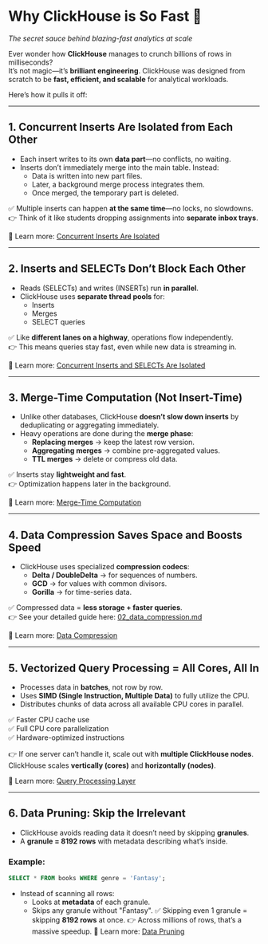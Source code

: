 # Why ClickHouse is So Fast 🚀  
*The secret sauce behind blazing-fast analytics at scale*

Ever wonder how **ClickHouse** manages to crunch billions of rows in milliseconds?  
It’s not magic—it’s **brilliant engineering**. ClickHouse was designed from scratch to be **fast, efficient, and scalable** for analytical workloads.  

Here’s how it pulls it off:  

---

## 1. Concurrent Inserts Are Isolated from Each Other  
- Each insert writes to its own **data part**—no conflicts, no waiting.  
- Inserts don’t immediately merge into the main table. Instead:  
  - Data is written into new part files.  
  - Later, a background merge process integrates them.  
  - Once merged, the temporary part is deleted.  

✅ Multiple inserts can happen **at the same time**—no locks, no slowdowns.  
👉 Think of it like students dropping assignments into **separate inbox trays**.  

📘 Learn more: [Concurrent Inserts Are Isolated](https://clickhouse.com/docs/en/engines/table-engines/mergetree-family/mergetree)  

---

## 2. Inserts and SELECTs Don’t Block Each Other  
- Reads (SELECTs) and writes (INSERTs) run **in parallel**.  
- ClickHouse uses **separate thread pools** for:  
  - Inserts  
  - Merges  
  - SELECT queries  

✅ Like **different lanes on a highway**, operations flow independently.  
👉 This means queries stay fast, even while new data is streaming in.  

📘 Learn more: [Concurrent Inserts and SELECTs Are Isolated](https://clickhouse.com/docs/en/operations/settings/settings#background-pool-size)  

---

## 3. Merge-Time Computation (Not Insert-Time)  
- Unlike other databases, ClickHouse **doesn’t slow down inserts** by deduplicating or aggregating immediately.  
- Heavy operations are done during the **merge phase**:  
  - **Replacing merges** → keep the latest row version.  
  - **Aggregating merges** → combine pre-aggregated values.  
  - **TTL merges** → delete or compress old data.  

✅ Inserts stay **lightweight and fast**.  
👉 Optimization happens later in the background.  

📘 Learn more: [Merge-Time Computation](https://clickhouse.com/docs/en/engines/table-engines/mergetree-family/mergetree)  

---

## 4. Data Compression Saves Space and Boosts Speed  
- ClickHouse uses specialized **compression codecs**:  
  - **Delta / DoubleDelta** → for sequences of numbers.  
  - **GCD** → for values with common divisors.  
  - **Gorilla** → for time-series data.  

✅ Compressed data = **less storage + faster queries**.  
👉 See your detailed guide here: [02_data_compression.md](./02_data_compression.md)  

📘 Learn more: [Data Compression](https://clickhouse.com/docs/en/sql-reference/statements/create/table#codecs)  

---

## 5. Vectorized Query Processing = All Cores, All In  
- Processes data in **batches**, not row by row.  
- Uses **SIMD (Single Instruction, Multiple Data)** to fully utilize the CPU.  
- Distributes chunks of data across all available CPU cores in parallel.  

✅ Faster CPU cache use  
✅ Full CPU core parallelization  
✅ Hardware-optimized instructions  

👉 If one server can’t handle it, scale out with **multiple ClickHouse nodes**.  
ClickHouse scales **vertically (cores)** and **horizontally (nodes)**.  

📘 Learn more: [Query Processing Layer](https://clickhouse.com/docs/en/development/architecture)  

---

## 6. Data Pruning: Skip the Irrelevant  
- ClickHouse avoids reading data it doesn’t need by skipping **granules**.  
- A **granule = 8192 rows** with metadata describing what’s inside.  

### Example:  
```sql
SELECT * FROM books WHERE genre = 'Fantasy';
```
- Instead of scanning all rows:
  - Looks at **metadata** of each granule.
  - Skips any granule without "Fantasy".
✅ Skipping even 1 granule = skipping **8192 rows** at once.
👉 Across millions of rows, that’s a massive speedup.
📘 Learn more: [Data Pruning](https://clickhouse.com/docs/en/engines/table-engines/mergetree-family/mergetree#data-skipping-indexes)
